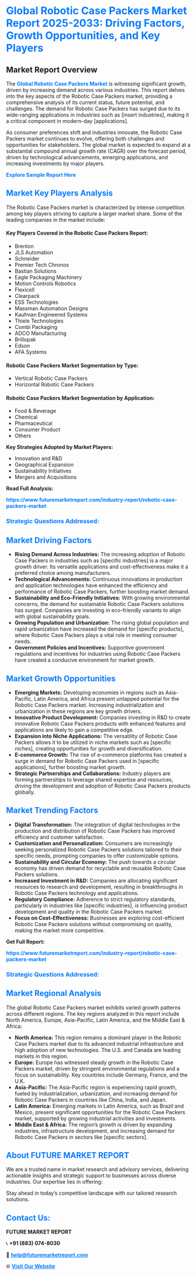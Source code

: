 <h1 style="color: #007BFF;">Global Robotic Case Packers Market Report 2025-2033: Driving Factors, Growth Opportunities, and Key Players</h1>

<section id="overview">
<h2>Market Report Overview</h2>
<p>The <a href="https://www.futuremarketreport.com/industry-report/robotic-case-packers-market" style="color: #007BFF; text-decoration: none;"><strong>Global Robotic Case Packers Market</strong></a> is witnessing significant growth, driven by increasing demand across various industries. This report delves into the key aspects of the Robotic Case Packers market, providing a comprehensive analysis of its current status, future potential, and challenges. The demand for Robotic Case Packers has surged due to its wide-ranging applications in industries such as [insert industries], making it a critical component in modern-day [applications].</p>
<p>As consumer preferences shift and industries innovate, the Robotic Case Packers market continues to evolve, offering both challenges and opportunities for stakeholders. The global market is expected to expand at a substantial compound annual growth rate (CAGR) over the forecast period, driven by technological advancements, emerging applications, and increasing investments by major players.</p>
</section>

<section id="overview">
<p><a href="https://www.futuremarketreport.com/request-sample/reportId=88207" style="color: #007BFF; text-decoration: none;"><strong>Explore Sample Report Here</strong></a></p>
</section>

<section id="key-players">
<h2 style="color: #007BFF;">Market Key Players Analysis</h2>
<p>The Robotic Case Packers market is characterized by intense competition among key players striving to capture a larger market share. Some of the leading companies in the market include:</p>
<h4>Key Players Covered in the Robotic Case Packers Report:</h4>
<ul><li>Brenton</li><li>JLS Automation</li><li>Schneider</li><li>Premier Tech Chronos</li><li>Bastian Solutions</li><li>Eagle Packaging Machinery</li><li>Motion Controls Robotics</li><li>Flexicell</li><li>Clearpack</li><li>ESS Technologies</li><li>Massman Automation Designs</li><li>Kaufman Engineered Systems</li><li>Thiele Technologies</li><li>Combi Packaging</li><li>ADCO Manufacturing</li><li>Brillopak</li><li>Edson</li><li>AFA Systems</li></ul>
<h4>Robotic Case Packers Market Segmentation by Type:</h4>
<ul><li>Vertical Robotic Case Packers</li><li>Horizontal Robotic Case Packers</li></ul>

<h4>Robotic Case Packers Market Segmentation by Application:</h4>
<ul><li>Food &amp; Beverage</li><li>Chemical</li><li>Pharmaceutical</li><li>Consumer Product</li><li>Others</li></ul>
<p><strong>Key Strategies Adopted by Market Players:</strong></p>
<ul>
<li>Innovation and R&D</li>
<li>Geographical Expansion</li>
<li>Sustainability Initiatives</li>
<li>Mergers and Acquisitions</li>
</ul>
</section>

<section>
<p><strong>Read Full Analysis: </strong></p><a href="https://www.futuremarketreport.com/industry-report/robotic-case-packers-market" style="color: #007BFF; text-decoration: none;"><strong>https://www.futuremarketreport.com/industry-report/robotic-case-packers-market</strong></a>
<h3 style="color: #007BFF;">Strategic Questions Addressed:</h3>
</section>

<section id="driving-factors">
<h2 style="color: #007BFF;">Market Driving Factors</h2>
<ul>
<li><strong>Rising Demand Across Industries:</strong> The increasing adoption of Robotic Case Packers in industries such as [specific industries] is a major growth driver. Its versatile applications and cost-effectiveness make it a preferred choice among manufacturers.</li>
<li><strong>Technological Advancements:</strong> Continuous innovations in production and application technologies have enhanced the efficiency and performance of Robotic Case Packers, further boosting market demand.</li>
<li><strong>Sustainability and Eco-Friendly Initiatives:</strong> With growing environmental concerns, the demand for sustainable Robotic Case Packers solutions has surged. Companies are investing in eco-friendly variants to align with global sustainability goals.</li>
<li><strong>Growing Population and Urbanization:</strong> The rising global population and rapid urbanization have increased the demand for [specific products], where Robotic Case Packers plays a vital role in meeting consumer needs.</li>
<li><strong>Government Policies and Incentives:</strong> Supportive government regulations and incentives for industries using Robotic Case Packers have created a conducive environment for market growth.</li>
</ul>
</section>

<section id="growth-opportunities">
<h2 style="color: #007BFF;">Market Growth Opportunities</h2>
<ul>
<li><strong>Emerging Markets:</strong> Developing economies in regions such as Asia-Pacific, Latin America, and Africa present untapped potential for the Robotic Case Packers market. Increasing industrialization and urbanization in these regions are key growth drivers.</li>
<li><strong>Innovative Product Development:</strong> Companies investing in R&D to create innovative Robotic Case Packers products with enhanced features and applications are likely to gain a competitive edge.</li>
<li><strong>Expansion into Niche Applications:</strong> The versatility of Robotic Case Packers allows it to be utilized in niche markets such as [specific niches], creating opportunities for growth and diversification.</li>
<li><strong>E-commerce Growth:</strong> The rise of e-commerce platforms has created a surge in demand for Robotic Case Packers used in [specific applications], further boosting market growth.</li>
<li><strong>Strategic Partnerships and Collaborations:</strong> Industry players are forming partnerships to leverage shared expertise and resources, driving the development and adoption of Robotic Case Packers products globally.</li>
</ul>
</section>

<section id="trending-factors">
<h2 style="color: #007BFF;">Market Trending Factors</h2>
<ul>
<li><strong>Digital Transformation:</strong> The integration of digital technologies in the production and distribution of Robotic Case Packers has improved efficiency and customer satisfaction.</li>
<li><strong>Customization and Personalization:</strong> Consumers are increasingly seeking personalized Robotic Case Packers solutions tailored to their specific needs, prompting companies to offer customizable options.</li>
<li><strong>Sustainability and Circular Economy:</strong> The push towards a circular economy has driven demand for recyclable and reusable Robotic Case Packers solutions.</li>
<li><strong>Increased Investment in R&D:</strong> Companies are allocating significant resources to research and development, resulting in breakthroughs in Robotic Case Packers technology and applications.</li>
<li><strong>Regulatory Compliance:</strong> Adherence to strict regulatory standards, particularly in industries like [specific industries], is influencing product development and quality in the Robotic Case Packers market.</li>
<li><strong>Focus on Cost-Effectiveness:</strong> Businesses are exploring cost-efficient Robotic Case Packers solutions without compromising on quality, making the market more competitive.</li>
</ul>
</section>

<section>
<p><strong>Get Full Report: </strong></p><a href="https://www.futuremarketreport.com/industry-report/robotic-case-packers-market" style="color: #007BFF; text-decoration: none;"><strong>https://www.futuremarketreport.com/industry-report/robotic-case-packers-market</strong></a>
<h3 style="color: #007BFF;">Strategic Questions Addressed:</h3>
</section>


<section id="regional-analysis">
<h2 style="color: #007BFF;">Market Regional Analysis</h2>
<p>The global Robotic Case Packers market exhibits varied growth patterns across different regions. The key regions analyzed in this report include North America, Europe, Asia-Pacific, Latin America, and the Middle East & Africa:</p>
<ul>
<li><strong>North America:</strong> This region remains a dominant player in the Robotic Case Packers market due to its advanced industrial infrastructure and high adoption of new technologies. The U.S. and Canada are leading markets in this region.</li>
<li><strong>Europe:</strong> Europe has witnessed steady growth in the Robotic Case Packers market, driven by stringent environmental regulations and a focus on sustainability. Key countries include Germany, France, and the U.K.</li>
<li><strong>Asia-Pacific:</strong> The Asia-Pacific region is experiencing rapid growth, fueled by industrialization, urbanization, and increasing demand for Robotic Case Packers in countries like China, India, and Japan.</li>
<li><strong>Latin America:</strong> Emerging markets in Latin America, such as Brazil and Mexico, present significant opportunities for the Robotic Case Packers market, supported by growing industrial activities and investments.</li>
<li><strong>Middle East & Africa:</strong> The region’s growth is driven by expanding industries, infrastructure development, and increasing demand for Robotic Case Packers in sectors like [specific sectors].</li>
</ul>
</section>

<footer>
<h2 style="color: #007BFF;">About FUTURE MARKET REPORT</h2>
<p>We are a trusted name in market research and advisory services, delivering actionable insights and strategic support to businesses across diverse industries. Our expertise lies in offering:</p>

<p>Stay ahead in today’s competitive landscape with our tailored research solutions.</p>

<h2 style="color: #007BFF;">Contact Us:</h2>
<p><strong>FUTURE MARKET REPORT</strong></p>
<p>📞 <strong>+91 (883) 074-8030</strong></p>
<p>📧 <strong><a href="mailto:help@futuremarketreport.com" style="color: #007BFF;">help@futuremarketreport.com</a></strong></p>
<p>🌐 <strong><a href="https://www.futuremarketreport.com/" style="color: #007BFF;">Visit Our Website</a></strong></p>
</footer>